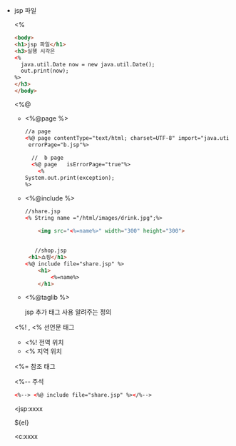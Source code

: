 * jsp 파일

  <%

  ```html
  <body>
  <h1>jsp 파일</h1>
  <h3>실행 시각은
  <%
  	java.util.Date now = new java.util.Date();
  	out.print(now);
  %>
  </h3>
  </body>
  ```

  <%@

  * <%@page %>

    ```html
    //a page
    <%@ page contentType="text/html; charset=UTF-8" import="java.util.Date" 
     errorPage="b.jsp"%>
        
      //  b page
      <%@ page   isErrorPage="true"%>
        <%
    System.out.print(exception);
    %>
    ```

    

  * <%@include %>

    ```html
    //share.jsp
    <% String name ="/html/images/drink.jpg";%>
    
        <img src="<%=name%>" width="300" height="300">
        
        
       //shop.jsp
     <h1>쇼핑</h1>
    <%@ include file="share.jsp" %>
        <h1>
            <%=name%>
        </h1>
    ```

  * <%@taglib %>

    jsp 추가 태그 사용 알려주는 정의

  <%!  , <%  선언문 태그

  * <%!  전역 위치
  * <% 지역 위치

  <%=  참조 태그

  <%--  주석

  ```html
  <%--> <%@ include file="share.jsp" %></%-->
  ```

  <jsp:xxxx

  ${el}

  <c:xxxx

  

  